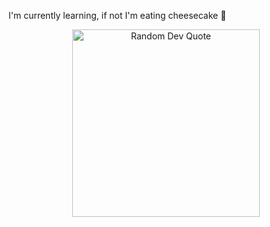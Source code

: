 I'm currently learning, if not I'm eating cheesecake 🍰

<div align="center">
  <img src="https://quotes-github-readme.vercel.app/api?type=vertical&theme=dark" width="300" alt="Random Dev Quote"/>
</div>
